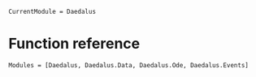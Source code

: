 ```@meta
CurrentModule = Daedalus
```

# Function reference

```@autodocs
Modules = [Daedalus, Daedalus.Data, Daedalus.Ode, Daedalus.Events]
```
